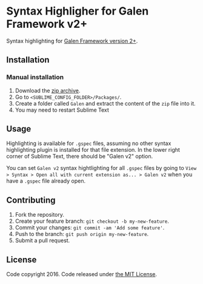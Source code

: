 # Syntax Highligher for Galen Framework v2+

Syntax highlighting for [Galen Framework version 2+][galen].

## Installation

### Manual installation

1. Download the [zip archive][zip].
2. Go to `<SUBLIME_CONFIG_FOLDER>/Packages/`.
3. Create a folder called `Galen` and extract the content of the `zip` file into it.
4. You may need to restart Sublime Text

## Usage

Highlighting is available for `.gspec` files, assuming no other syntax highlighting plugin is installed for that file extension. In the lower right corner of Sublime Text, there should be "Galen v2" option. 

You can set `Galen v2` syntax hightlighting for all `.gspec` files by going to `View > Syntax > Open all with current extension as... > Galen v2` when you have a `.gspec` file already open.

## Contributing

1. Fork the repository.
2. Create your feature branch: `git checkout -b my-new-feature`.
3. Commit your changes: `git commit -am 'Add some feature'`.
4. Push to the branch: `git push origin my-new-feature`.
5. Submit a pull request.

## License

Code copyright 2016. Code released under [the MIT License][license].

[galen]: http://galenframework.com
[zip]: https://github.com/davidrv87/syntax-sublime-galen2/archive/master.zip
[license]: https://github.com/davidrv87/syntax-sublime-galen2/LICENSE.txt
